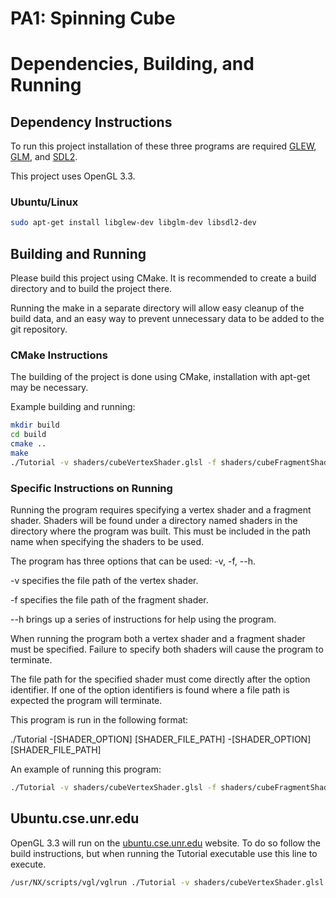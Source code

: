 # PA1: Spinning Cube

# Dependencies, Building, and Running

## Dependency Instructions
To run this project installation of these three programs are required [GLEW](http://glew.sourceforge.net/), [GLM](http://glm.g-truc.net/0.9.7/index.html), and [SDL2](https://wiki.libsdl.org/Tutorials).

This project uses OpenGL 3.3.

### Ubuntu/Linux
```bash
sudo apt-get install libglew-dev libglm-dev libsdl2-dev
```

## Building and Running
Please build this project using CMake. It is recommended to create a build directory and to build the project there.

Running the make in a separate directory will allow easy cleanup of the build data, and an easy way to prevent unnecessary data to be added to the git repository.

### CMake Instructions
The building of the project is done using CMake, installation with apt-get may be necessary.

Example building and running:

```bash
mkdir build
cd build
cmake ..
make
./Tutorial -v shaders/cubeVertexShader.glsl -f shaders/cubeFragmentShader.glsl
```

### Specific Instructions on Running
Running the program requires specifying a vertex shader and a fragment shader. Shaders will be found under a directory named shaders in the directory where the program was built. This must be included in the path name when specifying the shaders to be used.

The program has three options that can be used: -v, -f, --h.

-v specifies the file path of the vertex shader.

-f specifies the file path of the fragment shader.

--h brings up a series of instructions for help using the program.

When running the program both a vertex shader and a fragment shader must be specified. Failure to specify both shaders will cause the program to terminate.

The file path for the specified shader must come directly after the option identifier. If one of the option identifiers is found where a file path is expected the program will terminate.

This program is run in the following format:

./Tutorial -[SHADER_OPTION] [SHADER_FILE_PATH] -[SHADER_OPTION] [SHADER_FILE_PATH] 


An example of running this program:

```bash
./Tutorial -v shaders/cubeVertexShader.glsl -f shaders/cubeFragmentShader.glsl
```

## Ubuntu.cse.unr.edu
OpenGL 3.3 will run on the [ubuntu.cse.unr.edu](https://ubuntu.cse.unr.edu/) website. To do so follow the build instructions, but when running the Tutorial executable use this line to execute.
```bash
/usr/NX/scripts/vgl/vglrun ./Tutorial -v shaders/cubeVertexShader.glsl -f shaders/cubeFragmentShader.glsl
```
